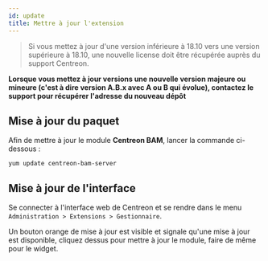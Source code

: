 ```yaml
---
id: update
title: Mettre à jour l'extension
---
```

> Si vous mettez à jour d'une version inférieure à 18.10 vers une version
> supérieure à 18.10, une nouvelle license doit être récupérée auprès du
> support Centreon.

**Lorsque vous mettez à jour versions une nouvelle version majeure ou
mineure (c'est à dire version A.B.x avec A ou B qui évolue), contactez
le support pour récupérer l'adresse du nouveau dépôt**

## Mise à jour du paquet

Afin de mettre à jour le module **Centreon BAM**, lancer la commande
ci-dessous :

``` shell
yum update centreon-bam-server
```

## Mise à jour de l'interface

Se connecter à l'interface web de Centreon et se rendre dans le menu
`Administration > Extensions > Gestionnaire`.

Un bouton orange de mise à jour est visible et signale qu'une mise à
jour est disponible, cliquez dessus pour mettre à jour le module, faire
de même pour le widget.
